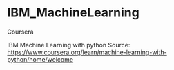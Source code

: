 # IBM_MachineLearning
Coursera

IBM Machine Learning with python
Source: https://www.coursera.org/learn/machine-learning-with-python/home/welcome

